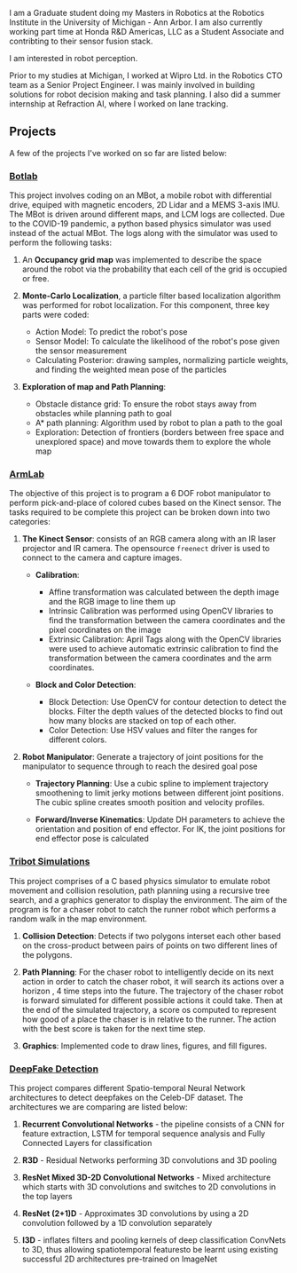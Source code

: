 I am a Graduate student doing my Masters in Robotics at the Robotics Institute in the University of Michigan - Ann Arbor. I am
also currently working part time at Honda R&D Americas, LLC as a Student Associate and contribting to their sensor fusion stack.

I am interested in robot perception.

Prior to my studies at Michigan, I worked at Wipro Ltd. in the Robotics CTO team as a Senior Project Engineer. I was mainly involved in building solutions for robot decision making and task planning. I also did a summer internship at Refraction AI, where I worked on lane tracking.

## Projects

A few of the projects I've worked on so far are listed below:

### [Botlab](https://github.com/shreshthabasu/BotLab)

This project involves coding on an MBot, a mobile robot with differential drive, equiped with magnetic encoders, 2D Lidar and a MEMS 3-axis IMU. The MBot is driven around different maps, and LCM logs are collected. Due to the COVID-19 pandemic, a python based physics simulator was used instead of the actual MBot. The logs along with the simulator was used to perform the following tasks:

1. An **Occupancy grid map** was implemented to describe the space around the robot via the probability that each cell of the grid is occupied or free.

2. **Monte-Carlo Localization**, a particle filter based localization algorithm was performed for robot localization. For this component, three key parts were coded:
    * Action Model: To predict the robot's pose
    * Sensor Model: To calculate the likelihood of the robot's pose given the sensor measurement
    * Calculating Posterior: drawing samples, normalizing particle weights, and finding the weighted mean pose of the particles

3. **Exploration of map and Path Planning**:
    * Obstacle distance grid: To ensure the robot stays away from obstacles while planning path to goal
    * A* path planning: Algorithm used by robot to plan a path to the goal
    * Exploration: Detection of frontiers (borders between free space and unexplored space) and move towards them to explore the whole map


### [ArmLab](https://github.com/shreshthabasu/armlab)

The objective of this project is to program a 6 DOF robot manipulator to perform pick-and-place of colored cubes based on the Kinect sensor. The tasks required to be complete this project can be broken down into two categories:

1. **The Kinect Sensor**: consists of an RGB camera along with an IR laser projector and IR camera. The opensource `freenect` driver is used to connect to the camera and capture images.

    * **Calibration**:
        * Affine transformation was calculated between the depth image and the RGB image to line them up
        * Intrinsic Calibration was performed using OpenCV libraries to find the transformation between the camera coordinates and the pixel coordinates on the image
        * Extrinsic Calibration: April Tags along with the OpenCV libraries were used to achieve automatic extrinsic calibration to find the transformation between the camera coordinates and the arm coordinates.

    * **Block and Color Detection**:
        * Block Detection: Use OpenCV for contour detection to detect the blocks. Filter the depth values of the detected blocks to find out how many blocks are stacked on top of each other.
        * Color Detection: Use HSV values and filter the ranges for different colors.

2. **Robot Manipulator**: Generate a trajectory of joint positions for the manipulator to sequence through to reach the desired goal pose

    * **Trajectory Planning**: Use a cubic spline to implement trajectory smoothening to limit jerky motions between different joint positions. The cubic spline creates smooth position and velocity profiles.

    * **Forward/Inverse Kinematics**: Update DH parameters to achieve the orientation and position of end effector. For IK, the joint positions for end effector pose is calculated


### [Tribot Simulations](https://github.com/shreshthabasu/robot_chase)

This project comprises of a C based physics simulator to emulate robot movement and collision resolution, path planning using a recursive tree search, and a graphics generator to display the environment. The aim of the program is for a chaser robot to catch the runner robot which performs a random walk in the map environment.

1. **Collision Detection**: Detects if two polygons interset each other based on the cross-product between pairs of points on two different lines of the polygons.

2. **Path Planning**: For the chaser robot to intelligently decide on its next action in order to catch the chaser robot,  it will search its actions over a horizon , 4 time steps into the future. The trajectory of the chaser robot is forward simulated for different possible actions it could take. Then at the end of the simulated trajectory, a score os computed to represent how good of a place the chaser is in relative to the runner. The action with the best score is taken for the next time step.

3. **Graphics**: Implemented code to draw lines, figures, and fill figures.


### [DeepFake Detection](https://github.com/oidelima/Deepfake-Detection)

This project compares different Spatio-temporal Neural Network architectures to detect deepfakes on the Celeb-DF dataset. The architectures we are comparing are listed below:

1. **Recurrent Convolutional Networks** - the pipeline consists of a CNN for feature extraction, LSTM for temporal sequence analysis and Fully Connected Layers for classification

2. **R3D** - Residual Networks performing 3D convolutions and 3D pooling

3. **ResNet Mixed 3D-2D Convolutional Networks** - Mixed architecture which starts with 3D convolutions and switches to 2D convolutions in the top layers

4. **ResNet (2+1)D** - Approximates 3D convolutions by using a 2D convolution followed by a 1D convolution separately

5. **I3D** - inflates  filters  and  pooling  kernels  of  deep  classification ConvNets to 3D, thus allowing spatiotemporal featuresto be learnt using existing successful 2D architectures pre-trained on ImageNet
